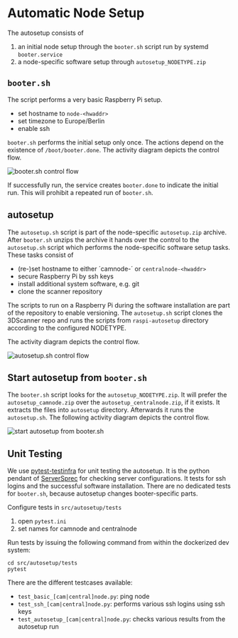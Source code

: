 # Automatic Node Setup

The autosetup consists of

1. an initial node setup through the `booter.sh` script run by systemd `booter.service`
1. a node-specific software setup through `autosetup_NODETYPE.zip`

## `booter.sh`

The script performs a very basic Raspberry Pi setup.

* set hostname to `node-<hwaddr>`
* set timezone to Europe/Berlin
* enable ssh 

`booter.sh` performs the initial setup only once. The actions depend on the existence of `/boot/booter.done`. The activity diagram depicts the control flow. 

![booter.sh control flow](http://www.plantuml.com/plantuml/png/3Sqn3i8m34RXlQU02yH3DwOEt803eDInQ4LY8_ktuFXaUdhJjmMg8qTVhgTopoRf_N80dxWHUVsMruaZzmnnDeKe2jiWRiBlrMczFxYgYjEeWPbc75JvkPlDBVXXsKJR5Fu0)

If successfully run, the service creates `booter.done` to indicate the initial run. This will prohibit a repeated run of `booter.sh`.

## autosetup

The `autosetup.sh` script is part of the node-specific `autosetup.zip` archive. After `booter.sh` unzips the archive it hands over the control to the `autosetup.sh` script which performs the node-specific software setup tasks. These tasks consist of

* (re-)set hostname to either ´camnode-<hwaddr>´ or `centralnode-<hwaddr>`   
* secure Raspberry Pi by ssh keys
* install additional system software, e.g. git
* clone the scanner repository

The scripts to run on a Raspberry Pi during the software installation are part of the repository to enable versioning. The `autosetup.sh` script clones the 3DScanner repo and runs the scripts from `raspi-autosetup` directory according to the configured NODETYPE.

The activity diagram depicts the control flow. 

![autosetup.sh control flow](http://www.plantuml.com/plantuml/png/3Ssn4S8m30NGFbF00bQHZYe56p009sGToM7BEUdhO7nSlV9j0NPaRylrC6bPDRrTTk2C6v7pjxmFxFdAK9TXK4EHqKcgocTrMkyFOJDrwXoOr251B4zEZ53aMV33igdLcVm1)

## Start autosetup from `booter.sh`

The `booter.sh` script looks for the `autosetup_NODETYPE.zip`. It will prefer the `autosetup_camnode.zip` over the `autosetup_centralnode.zip`, if it exists. It extracts the files into `autosetup` directory. Afterwards it runs the `autosetup.sh`. The following activity diagram depicts the control flow.

![start autosetup from booter.sh](http://www.plantuml.com/plantuml/png/3ST13i9020NGg-W5XaLthhs11sWeGsnZ2nFuH8_lh5xU_J0vgsl5UTk1aG-Yu6zx7zXhgzGGDwYXYLyaNUMp12tFbx2P1bsSc7IN99PrSvzTkU2fgD7mmny0)

## Unit Testing

We use [pytest-testinfra](https://github.com/pytest-dev/pytest-testinfra) for unit testing the autosetup. It is the python pendant of [ServerSprec](https://serverspec.org/) for checking server configurations. It tests for ssh logins and the successful software installation. There are no dedicated tests for `booter.sh`, because autosetup changes booter-specific parts. 

Configure tests in `src/autosetup/tests`

1. open `pytest.ini`
1. set names for camnode and centralnode

Run tests by issuing the following command from within the dockerized dev system:

```
cd src/autosetup/tests
pytest
```

There are the different testcases available:

* `test_basic_[cam|central]node.py`: ping node
* `test_ssh_[cam|central]node.py`: performs various ssh logins using ssh keys
* `test_autosetup_[cam|central]node.py`: checks various results from the autosetup run